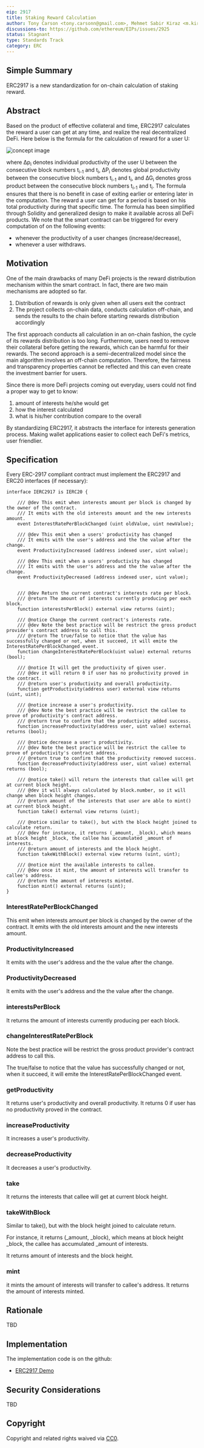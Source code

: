 ```yaml
---
eip: 2917
title: Staking Reward Calculation
author: Tony Carson <tony.carsonn@gmail.com>, Mehmet Sabir Kiraz <m.kiraz@gmail.com>, Süleyman Kardaş <skardas@gmail.com>
discussions-to: https://github.com/ethereum/EIPs/issues/2925
status: Stagnant
type: Standards Track
category: ERC
---
```


## Simple Summary
ERC2917 is a new standardization for on-chain calculation of staking reward.

## Abstract
Based on the product of effective collateral and time, ERC2917 calculates the reward a user can get at any time, and realize the real decentralized DeFi. Here below is the formula for the calculation of reward for a user U:

![concept image](../assets/eip-2917/erc-reward-formula.png "erc-reward-formula")

where ∆p<sub>i</sub> denotes individual productivity of the user U between the consecutive block numbers t<sub>i-1</sub>  and t<sub>i</sub>, ∆P<sub>i</sub> denotes global productivity between the consecutive block numbers t<sub>i-1</sub>  and t<sub>i</sub>, and ∆G<sub>i</sub> denotes gross product between the consecutive block numbers t<sub>i-1</sub>  and t<sub>i</sub>. The formula ensures that there is no benefit in case of exiting earlier or entering later in the computation. The reward a user can get for a period is based on his total productivity during that specific time. The formula has been simplified through Solidity and generalized design to make it available across all DeFi products. 
We note that the smart contract can be triggered for every computation of on the following events: 	
- whenever the productivity of a user changes (increase/decrease), 
- whenever a user withdraws.

## Motivation

One of the main drawbacks of many DeFi projects is the reward distribution mechanism within the smart contract. In fact, there are two main mechanisms are adopted so far.
1.	Distribution of rewards is only given when all users exit the contract
2.	The project collects on-chain data, conducts calculation off-chain, and sends the results
to the chain before starting rewards distribution accordingly

The first approach conducts all calculation in an on-chain fashion, the cycle of its rewards distribution is too long. Furthermore, users need to remove their collateral before getting the rewards, which can be harmful for their rewards. The second approach is a semi-decentralized model since the main algorithm involves an off-chain computation. Therefore, the fairness and transparency properties cannot be reflected and this can even create the investment barrier for users.

Since there is more DeFi projects coming out everyday, users could not find a proper way  to get to know:
1) amount of interests he/she would get
2) how the interest calculated
3) what is his/her contribution compare to the overall

By standardizing ERC2917, it abstracts the interface for interests generation process. Making wallet applications easier to collect each DeFi's metrics, user friendlier.

## Specification

Every ERC-2917 compliant contract must implement the ERC2917 and ERC20 interfaces (if necessary):

```solidity
interface IERC2917 is IERC20 {

    /// @dev This emit when interests amount per block is changed by the owner of the contract.
    /// It emits with the old interests amount and the new interests amount.
    event InterestRatePerBlockChanged (uint oldValue, uint newValue);

    /// @dev This emit when a users' productivity has changed
    /// It emits with the user's address and the the value after the change.
    event ProductivityIncreased (address indexed user, uint value);

    /// @dev This emit when a users' productivity has changed
    /// It emits with the user's address and the the value after the change.
    event ProductivityDecreased (address indexed user, uint value);

    
    /// @dev Return the current contract's interests rate per block.
    /// @return The amount of interests currently producing per each block.
    function interestsPerBlock() external view returns (uint);

    /// @notice Change the current contract's interests rate.
    /// @dev Note the best practice will be restrict the gross product provider's contract address to call this.
    /// @return The true/false to notice that the value has successfully changed or not, when it succeed, it will emite the InterestRatePerBlockChanged event.
    function changeInterestRatePerBlock(uint value) external returns (bool);

    /// @notice It will get the productivity of given user.
    /// @dev it will return 0 if user has no productivity proved in the contract.
    /// @return user's productivity and overall productivity.
    function getProductivity(address user) external view returns (uint, uint);

    /// @notice increase a user's productivity.
    /// @dev Note the best practice will be restrict the callee to prove of productivity's contract address.
    /// @return true to confirm that the productivity added success.
    function increaseProductivity(address user, uint value) external returns (bool);

    /// @notice decrease a user's productivity.
    /// @dev Note the best practice will be restrict the callee to prove of productivity's contract address.
    /// @return true to confirm that the productivity removed success.
    function decreaseProductivity(address user, uint value) external returns (bool);

    /// @notice take() will return the interests that callee will get at current block height.
    /// @dev it will always calculated by block.number, so it will change when block height changes.
    /// @return amount of the interests that user are able to mint() at current block height.
    function take() external view returns (uint);

    /// @notice similar to take(), but with the block height joined to calculate return.
    /// @dev for instance, it returns (_amount, _block), which means at block height _block, the callee has accumulated _amount of interests.
    /// @return amount of interests and the block height.
    function takeWithBlock() external view returns (uint, uint);

    /// @notice mint the available interests to callee.
    /// @dev once it mint, the amount of interests will transfer to callee's address.
    /// @return the amount of interests minted.
    function mint() external returns (uint);
}
```

### InterestRatePerBlockChanged

This emit when interests amount per block is changed by the owner of the contract. It emits with the old interests amount and the new interests amount.
 

### ProductivityIncreased

It emits with the user's address and the the value after the change.
 

### ProductivityDecreased

It emits with the user's address and the the value after the change. 

### interestsPerBlock

It returns the amount of interests currently producing per each block.
 
### changeInterestRatePerBlock

Note the best practice will be restrict the gross product provider's contract address to call this.

The true/false to notice that the value has successfully changed or not, when it succeed, it will emite the InterestRatePerBlockChanged event.
 
### getProductivity

It returns user's productivity and overall productivity. It returns 0 if user has no productivity proved in the contract. 

### increaseProductivity

It increases a user's productivity.

### decreaseProductivity

It decreases a user's productivity.

### take

It returns the interests that callee will get at current block height.

###  takeWithBlock

Similar to take(), but with the block height joined to calculate return.

For instance, it returns (_amount, _block), which means at block height _block, the callee has accumulated _amount of interests.

It returns amount of interests and the block height.

### mint
it mints the amount of interests will transfer to callee's address. It returns the amount of interests minted.

## Rationale
TBD

## Implementation
The implementation code is on the github:

- [ERC2917 Demo](https://github.com/gnufoo/ERC3000-Proposal)

## Security Considerations
TBD

## Copyright
Copyright and related rights waived via [CC0](../LICENSE.md).

